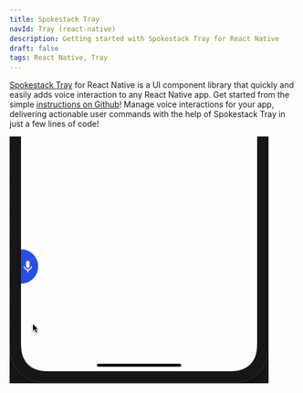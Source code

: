 ```yaml
---
title: Spokestack Tray
navId: Tray (react-native)
description: Getting started with Spokestack Tray for React Native
draft: false
tags: React Native, Tray
---
```


<img src="../../assets/docs/react-native-tray.png" style="display:none"/>

[Spokestack Tray](/docs/concepts/tray) for React Native is a UI component library that quickly and easily adds voice interaction to any React Native app. Get started from the simple [instructions on Github](https://github.com/spokestack/react-native-spokestack-tray#installation)! Manage voice interactions for your app, delivering actionable user commands with the help of Spokestack Tray in just a few lines of code!

[![Spokestack Tray for React Native in action](https://github.com/spokestack/react-native-spokestack-tray/raw/develop/example/tray_example.gif)](https://github.com/spokestack/react-native-spokestack-tray/raw/develop/example/tray_example.gif)

